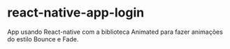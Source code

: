 # react-native-app-login
App usando React-native com a biblioteca Animated para fazer animações do estilo Bounce e Fade.
